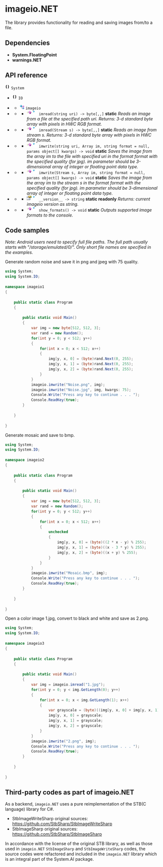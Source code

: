 # imageio.NET

The library provides functionality for reading and saving images from/to a file.

## Dependencies

* **System.FloatingPoint**
* **warnings.NET**

## API reference

![namespace](https://github.com/ColorfulSoft/System.AI/raw/v2.0/Docs/Icons/namespace.png) `System`

* ![namespace](https://github.com/ColorfulSoft/System.AI/raw/v2.0/Docs/Icons/namespace.png) `IO`

* * ![staticclass](https://github.com/ColorfulSoft/System.AI/raw/v2.0/Docs/Icons/staticclass.png) `imageio`

* * *  ![method](https://github.com/ColorfulSoft/System.AI/raw/v2.0/Docs/Icons/method.png) ![static](https://github.com/ColorfulSoft/System.AI/raw/v2.0/Docs/Icons/overlaystatic.png) `imread(string uri) -> byte[,,]` **static** _Reads an image from a file at the specified path uri. *Returns:* 3-d standard byte array with pixels in HWC RGB format._

* * *  ![method](https://github.com/ColorfulSoft/System.AI/raw/v2.0/Docs/Icons/method.png) ![static](https://github.com/ColorfulSoft/System.AI/raw/v2.0/Docs/Icons/overlaystatic.png) `imread(Stream s) -> byte[,,]` **static** _Reads an image from stream s. *Returns:* 3-d standard byte array with pixels in HWC RGB format._

* * *  ![method](https://github.com/ColorfulSoft/System.AI/raw/v2.0/Docs/Icons/method.png) ![static](https://github.com/ColorfulSoft/System.AI/raw/v2.0/Docs/Icons/overlaystatic.png) `imwrite(string uri, Array im, string format = null, params object[] kwargs) -> void` **static** _Saves the image from the array im to the file with specified uri in the format format with the specified quality (for jpg). im parameter should be 3-dimensional array of integer or floating point data type._

* * *  ![method](https://github.com/ColorfulSoft/System.AI/raw/v2.0/Docs/Icons/method.png) ![static](https://github.com/ColorfulSoft/System.AI/raw/v2.0/Docs/Icons/overlaystatic.png) `imwrite(Stream s, Array im, string format = null, params object[] kwargs) -> void` **static** _Saves the image from the array im to the stream s in the format format with the specified quality (for jpg). im parameter should be 3-dimensional array of integer or floating point data type._

* * *  ![property](https://github.com/ColorfulSoft/System.AI/raw/v2.0/Docs/Icons/property.png) ![static](https://github.com/ColorfulSoft/System.AI/raw/v2.0/Docs/Icons/overlaystatic.png) `__version__ -> string` **static readonly** _*Returns:* current imageio version as string._

* * *  ![method](https://github.com/ColorfulSoft/System.AI/raw/v2.0/Docs/Icons/method.png) ![static](https://github.com/ColorfulSoft/System.AI/raw/v2.0/Docs/Icons/overlaystatic.png) `show_formats() -> void` **static** _Outputs supported image formats to the console._

## Code samples

*Note: Android users need to specify full file paths. The full path usually starts with "/storage/emulated/0/". Only short file names are specified in the examples.*

Generate random noise and save it in png and jpeg with 75 quality.

```C#
using System;
using System.IO;

namespace imageio1
{

    public static class Program
    {

        public static void Main()
        {
            var img = new byte[512, 512, 3];
            var rand = new Random();
            for(int y = 0; y < 512; y++)
            {
                for(int x = 0; x < 512; x++)
                {
                    img[y, x, 0] = (byte)rand.Next(0, 255);
                    img[y, x, 1] = (byte)rand.Next(0, 255);
                    img[y, x, 2] = (byte)rand.Next(0, 255);
                }
            }
            imageio.imwrite("Noise.png", img);
            imageio.imwrite("Noise.jpg", img, kwargs: 75);
            Console.Write("Press any key to continue . . . ");
            Console.ReadKey(true);
        }

    }

}
```

Generate mosaic and save to bmp.

```C#
using System;
using System.IO;

namespace imageio2
{

    public static class Program
    {

        public static void Main()
        {
            var img = new byte[512, 512, 3];
            var rand = new Random();
            for(int y = 0; y < 512; y++)
            {
                for(int x = 0; x < 512; x++)
                {
                    unchecked
                    {
                        img[y, x, 0] = (byte)((2 * x - y) % 255);
                        img[y, x, 1] = (byte)((x - 3 * y) % 255);
                        img[y, x, 2] = (byte)((x + y) % 255);
                    }
                }
            }
            imageio.imwrite("Mosaic.bmp", img);
            Console.Write("Press any key to continue . . . ");
            Console.ReadKey(true);
        }

    }

}
```

Open a color image 1.jpg, convert to black and white and save as 2.png.

```C#
using System;
using System.IO;

namespace imageio3
{

    public static class Program
    {

        public static void Main()
        {
            var img = imageio.imread("1.jpg");
            for(int y = 0; y < img.GetLength(0); y++)
            {
                for(int x = 0; x < img.GetLength(1); x++)
                {
                    var grayscale = (byte)((img[y, x, 0] + img[y, x, 1] + img[y, x, 2]) / 3);
                    img[y, x, 0] = grayscale;
                    img[y, x, 1] = grayscale;
                    img[y, x, 2] = grayscale;
                }
            }
            imageio.imwrite("2.png", img);
            Console.Write("Press any key to continue . . . ");
            Console.ReadKey(true);
        }

    }

}
```

## Third-party codes as part of imageio.NET

As a backend, `imageio.NET` uses a pure reimplementation of the STB(C language) library for C#.

* StbImageWriteSharp original sources: https://github.com/StbSharp/StbImageWriteSharp
* StbImageSharp original sources: https://github.com/StbSharp/StbImageSharp

In accordance with the license of the original STB library, as well as those used in `imageio.NET` `StbImageSharp` and `StbImageWriteSharp` codes, the source codes were refactored and included in the `imageio.NET` library which is an integral part of the System.AI package.
